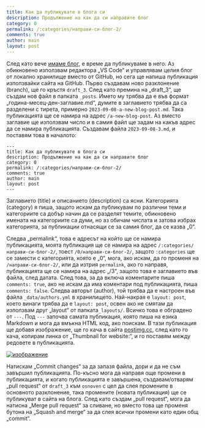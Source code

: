```yaml
---
title: Как да публикувате в блога си
description: Продължение на как да си направите блог
category: 0
permalink: /:categories/направи-си-блог-2/
comments: true
author: main
layout: post
---
```


След като вече [имаме блог](/0/направи-си-блог/), е време да публикуваме в него. Аз обикновено използвам редактора „VS Code“ и управлявам целия блог от локално хранилище 
вместо от GitHub, но сега ще напиша публикация използвайки сайта на GitHub. Първо създавам ново разклонение (branch), ще го кръстя `draft_3`.
След като премина на „draft_3“, ще създам нов файл в папката `_posts`. Името му трябва да е във формат „година-месец-ден-заглавие.md“, думите в заглавието 
трябва да са разделени с тирета, примерно `2023-09-08-a-new-blog-post.md`. Така публикацията ще се намира на адрес `/a-new-blog-post`. Аз вместо заглавие ще използвам число 
и в самия файл ще задам на какъв адрес да се намира публикацията. Създавам файла `2023-09-08-3.md`, и поставям това в началото:

```
---
title: Как да публикувате в блога си
description: Продължение на как да си направите блог
category: 0
permalink: /:categories/направи-си-блог-2/
comments: true
author: main
layout: post
---
```

Заглавието \(title\) и описанието \(description\) са ясни. Категорията \(category\) я пиша, защото искам да публикувам по различни теми
и категориите са добър начин да се разделят темите, обикновено имената на категориите са думи, но аз обичам числата и затова избрах категорията, за публикации отнасящи се
за самия блог, да се казва „0“.

Следва „permalink“, това е адресът на който ще се намира публикацията, моята публикация ще се намира на адрес `/:categories/направи-си-блог-2/`,
тоест `/0/направи-си-блог-2/`, защото `:categories` ще се замести с категорията, която е „0“, мога, ако искам, да го променя на `/направи-си-блог-2/`, или да изтрия `permalink`, ако го
направя, публикацията ще се намира на адрес „/3“, защото това е заглавието във файла, след датата. След това, за да включа коментарите пиша `comments: true`, ако не искам да има 
коментари под публикацията, пиша `comments: false`. Следва авторът \(author\), той трябва да е настроен във файла `_data/authors.yml` в хранилището. Най-накрая е `layout: post`,
което винаги трябва да е `layout: post`, освен ако не смятам да използвам друг „layout“ от папката`_layouts/`. Всичко това е обградено от `---`. Под `---` започва
самата публикация, която пиша на езика Markdown и мога да вмъкна HTML код, ако поискам. В тази публикация ще добавя изображение, ще го кача в сайта [postimg.cc](https://postimg.cc), 
след като го кача, копирам линка от „Thumbnail for website:“, и го поставям между редовете в публикацията.

<a href='https://postimg.cc/zyjncDL3' target='_blank'><img src='https://i.postimg.cc/zyjncDL3/draft-3-image.png' loading="lazy" alt='изображение' /></a>

Натискам „Commit changes“ за да запазя файла, дори и да не съм завършил публикацията. По-късно мога да направя още промени в публикацията, и когато публикацията е завършена, създавам/отварям „pull request“ от 
`draft_3` към `osnoven` с цел да слея промените в основното разклонение, така промените \(новата публикация\) ще се публикуват в сайта на блога. След като създам „pull request“, мога да натисна 
„Merge pull request“ за сливане, но вместо това ще променя бутона на „Squash and merge“ за да слея всички промени като един общ „commit“.
